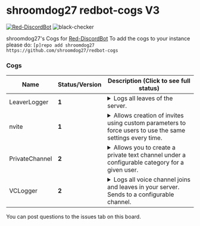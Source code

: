 # shroomdog27 redbot-cogs V3
[![Red-DiscordBot](https://img.shields.io/badge/Red--DiscordBot-V3-red.svg)](https://github.com/Cog-Creators/Red-DiscordBot)
![black-checker](https://github.com/shroomdog27/redbot-cogs/workflows/black-checker/badge.svg)


shroomdog27's Cogs for [Red-DiscordBot](https://github.com/Cog-Creators/Red-DiscordBot/)
To add the cogs to your instance please do: `[p]repo add shroomdog27 https://github.com/shroomdog27/redbot-cogs`

### Cogs
| Name | Status/Version | Description (Click to see full status) |
| --- | --- | --- |
| LeaverLogger | **1** | <details><summary>Logs all leaves of the server.</summary></details>
| nvite | **1** | <details><summary>Allows creation of invites using custom parameters to force users to use the same settings every time.</summary></details>
| PrivateChannel| **2** | <details><summary>Allows you to create a private text channel under a configurable category for a given user.</summary></details>
| VCLogger| **2** | <details><summary>Logs all voice channel joins and leaves in your server. Sends to a configurable channel.</summary></details>

You can post questions to the issues tab on this board.
